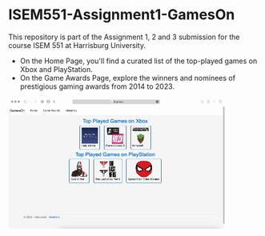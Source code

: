 # ISEM551-Assignment1-GamesOn
This repository is part of the Assignment 1, 2 and 3 submission for the course ISEM 551 at Harrisburg University.

- On the Home Page, you'll find a curated list of the top-played games on Xbox and PlayStation.
- On the Game Awards Page, explore the winners and nominees of prestigious gaming awards from 2014 to 2023.

![Demo](https://github.com/sahilsood/ISEM551-Assignment1-GamesOn/blob/main/demo.gif)
